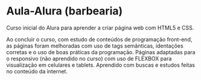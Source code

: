 # Aula-Alura (barbearia)

Curso inicial do Alura para aprender a criar página web com HTML5 e CSS.

Ao concluir o curso, com estudo de conteúdos de programação front-end, as páginas foram melhoradas com uso de tags semânticas, identações corretas e o uso de boas 
práticas da programação. Páginas adaptadas para o responsivo (não aprendido no curso) com uso de FLEXBOX para visualização em celulares e tablets. Aprendido com buscas e 
estudos feitas no conteúdo da internet.
